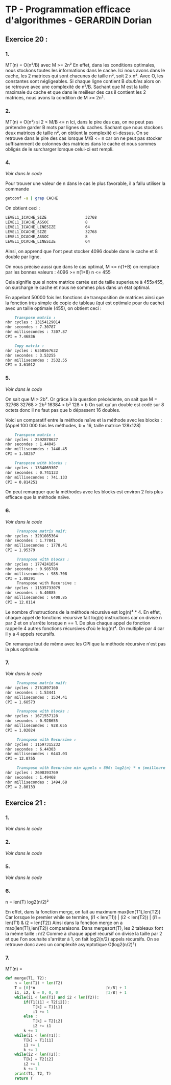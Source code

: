 # TP - Programmation efficace d'algorithmes - GERARDIN Dorian

## Exercice 20 :

### 1. 
MT(n) = O(n²/B) avec M >= 2n²
En effet, dans les conditions optimales, nous stockons toutes les informations dans le cache.
Ici nous avons dans le cache, les 2 matrices qui sont chacunes de taille n², soit 2 x n². Avec O, les constantes sont négligeables.
Si chaque ligne contient B _doubles_ alors on se retrouve avec une complexité de  n²/B.
Sachant que M est la taille maximale du cache et que dans le meilleur des cas il contient les 2 matrices, nous avons la condition de M >= 2n².

### 2.
MT(n) = O(n²) si 2 < M/B <= n
Ici, dans le pire des cas, on ne peut pas prétendre garder B mots par lignes du caches. Sachant que nous stockons deux matrices de taille n², on obtient la complexité ci-dessus. On se retrouve dans le pire des cas lorsque M/B <= n car on ne peut pas stocker suffisamment de colonnes des matrices dans le cache et nous sommes obligés de le surcharger lorsque celui-ci est rempli.


### 4.
_Voir dans le code_

Pour trouver une valeur de n dans le cas le plus favorable, il a fallu utiliser la commande 
```bash
getconf -a | grep CACHE
```
On obtient ceci : 

```bash
LEVEL1_ICACHE_SIZE                 32768
LEVEL1_ICACHE_ASSOC                8
LEVEL1_ICACHE_LINESIZE             64
LEVEL1_DCACHE_SIZE                 32768
LEVEL1_DCACHE_ASSOC                8
LEVEL1_DCACHE_LINESIZE             64
```

Ainsi, on apprend que l'ont peut stocker 4096 double dans le cache et 8 double par ligne.

On nous précise aussi que dans le cas optimal, M <= n(1+B)
on remplace par les bonnes valeurs : 
4096 >= n(1+8)
n <= 455

Cela signifie que si notre matrice carrée est de taille superieure à 455x455, on surcharge le cache et nous ne sommes plus dans un état optimal.

En appelant 50000 fois les fonctions de transposition de matrices ainsi que la fonction très simple de copie de tableau (qui est optimale pour du cache) avec un taille optimale (455), on obtient ceci :

```markdown
	Transpose matrix : 
nbr cycles : 13154129014 
nbr secondes : 7.30787
nbr millisecondes : 7307.87
CPI = 7.46836

	Copy matrix : 
nbr cycles : 6358567632
nbr secondes : 3.53255
nbr millisecondes : 3532.55
CPI = 3.61012
```


### 5.

_Voir dans le code_

On sait que M > 2b².
Or grâce à la question précédente, on sait que 
M = 32768
32768 > 2b²
16384 > b²
128 > b
On sait qu'un double est codé sur 8 octets donc il ne faut pas que b dépassent 16 doubles.

Voici un comparatif entre la méthode naïve et la méthode avec les blocks : (Appel 100 000 fois les méthodes, b = 16, taille matrice 128x128)

```markdown
	Transpose matrix : 
nbr cycles : 2592878627
nbr secondes : 1.44045
nbr millisecondes : 1440.45
CPI = 1.58257

	Transpose with blocks : 
nbr cycles : 1334069307
nbr secondes : 0.741133
nbr millisecondes : 741.133
CPI = 0.814251
```
On peut remarquer que la méthodes avec les blocks est environ 2 fois plus efficace que la méthode naïve.


### 6.

_Voir dans le code_

```markdown
 	 Transpose matrix naif: 
nbr cycles : 3201085364
nbr secondes : 1.77841
nbr millisecondes : 1778.41
CPI = 1.95379

	 Transpose with blocks : 
nbr cycles : 1774241654
nbr secondes : 0.985708
nbr millisecondes : 985.708
CPI = 1.08291
	 Transpose with Recursive : 
nbr cycles : 11535733079
nbr secondes : 6.40885
nbr millisecondes : 6408.85
CPI = 12.0114
```

Le nombre d'instructions de la méthode récursive est log(n)⁴ * 4. En effet, chaque appel de fonctions recursive fait log(n) instructions car on divise n par 2 et on s'arrête lorsque n == 1. De plus chaque appel de fonction rappelle 4 autres fonctions récursives d'où le log(n)⁴. On multiplie par 4 car il y a 4 appels recursifs.

On remarque tout de même avec les CPI que la méthode récursive n'est pas la plus optimale.


### 7.
	
_Voir dans le code_

```markdown
 	 Transpose matrix naif: 
nbr cycles : 2761897160
nbr secondes : 1.53441
nbr millisecondes : 1534.41
CPI = 1.68573

	 Transpose with blocks : 
nbr cycles : 1671557128
nbr secondes : 0.928655
nbr millisecondes : 928.655
CPI = 1.02024

	 Transpose with Recursive : 
nbr cycles : 11597315232
nbr secondes : 6.44303
nbr millisecondes : 6443.03
CPI = 12.0755

	 Transpose with Recursive min appels = 896: log2(n) * n (meilleure taille minimale)
nbr cycles : 2690393769
nbr secondes : 1.49468
nbr millisecondes : 1494.68
CPI = 2.80133
```


## Exercice 21 :

### 1.

_Voir dans le code_


### 2.

_Voir dans le code_


### 5.

_Voir dans le code_


### 6.

n = len(T)
log2(n/2)²

En effet, dans la fonction merge, on fait au maximum max(len(T1),len(T2))
Car lorsque le premier while se termine, (i1 < len(T1)) | (i2 < len(T2)) | (i1 = len(T1) & i2 = len(T2))
Ainsi dans la fonction merge on a max(len(T1),len(T2)) comparaisons.
Dans mergesort(T), les 2 tableaux font la même taille : n/2
Comme à chaque appel récursif on divise la taille par 2 et que l'on souhaite s'arrêter à 1, on fait log2(n/2) appels récursifs. 
On se retrouve donc avec un complexité asymptotique O(log2(n/2)²)


### 7.

MT(n) = 

```python
def merge(T1, T2):								
	n = len(T1) + len(T2)
	T = [0]*n  								⌈n/B⌉ + 1
	i1, i2, k = 0, 0, 0						⌈3/B⌉ + 1
	while(i1 < len(T1) and i2 < len(T2)):	
		if(T1[i1] < T2[i2]):				
			T[k] = T1[i1]					
			i1 += 1							
		else :
			T[k] = T2[i2]
			i2 += i1						
		k += 1								
	while(i1 < len(T1)):
		T[k] = T1[i1]						
		i1 += 1								
		k += 1  							
	while(i2 < len(T2)):
		T[k] = T2[i2]						
		i2 += 1 							
		k += 1                              
	print(T1, T2, T)
	return T
```









